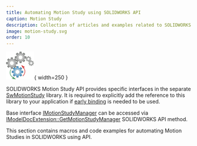 ```yaml
---
title: Automating Motion Study using SOLIDWORKS API
caption: Motion Study
description: Collection of articles and examples related to SOLIDWORKS Motion Study API
image: motion-study.svg
order: 10
---
```

![SOLIDWORKS Motion Study API](motion-study.svg){ width=250 }

SOLIDWORKS Motion Study API provides specific interfaces in the separate [SwMotionStudy](https://help.solidworks.com/2018/english/api/swmotionstudyapi/SolidWorks.Interop.swmotionstudy~SolidWorks.Interop.swmotionstudy_namespace.html) library. It is required to explicitly add the reference to this library to your application if [early binding](/visual-basic/variables/declaration#early-binding-and-late-binding) is needed to be used.

Base interface [IMotionStudyManager](https://help.solidworks.com/2018/english/api/swmotionstudyapi/SolidWorks.Interop.swmotionstudy~SolidWorks.Interop.swmotionstudy.IMotionStudyManager.html) can be accessed via [IModelDocExtension::GetMotionStudyManager](https://help.solidworks.com/2018/english/api/sldworksapi/SOLIDWORKS.Interop.sldworks~SOLIDWORKS.Interop.sldworks.IModelDocExtension~GetMotionStudyManager.html) SOLIDWORKS API method.

This section contains macros and code examples for automating Motion Studies in SOLIDWORKS using API.
